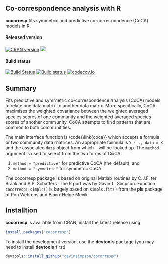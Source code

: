 ## Co-correspondence analysis with R

**cocorresp** fits symmetric and predictive co-correspondence (CoCA) models in R.

#### Released version
[![CRAN version](http://www.r-pkg.org/badges/version/cocorresp)](http://cran.rstudio.com/web/packages/cocorresp/index.html) [![](http://cranlogs.r-pkg.org/badges/grand-total/cocorresp)](http://cran.rstudio.com/web/packages/cocorresp/index.html)

#### Build status
[![Build Status](https://travis-ci.org/gavinsimpson/cocorresp.svg?branch=master)](https://travis-ci.org/gavinsimpson/cocorresp)  [![Build status](https://ci.appveyor.com/api/projects/status/u1e24ck7a61eonxr/branch/master?svg=true)](https://ci.appveyor.com/project/gavinsimpson/cocorresp/branch/master)  [![codecov.io](https://codecov.io/github/gavinsimpson/cocorresp/coverage.svg?branch=master)](https://codecov.io/github/gavinsimpson/cocorresp?branch=master)

## Summary

Fits predictive and symmetric co-correspondence analysis (CoCA) models to relate one data matrix to another data matrix. More specifically, CoCA maximises the weighted covariance between the weighted averaged species scores of one community and the weighted averaged species scores of another community. CoCA attempts to find patterns that are common to both communitities.

The main interface function is \code{\link{coca}} which accepts a 
formula or two community data matrices. An appropriate formula is `Y ~ ., data = X` and the associated `data` object from which `.` will be looked up. The `method` argument is used to select from the two forms of CoCA:

1. `method = "predictive"` for predictive CoCA (the default), and
1. `method = "symmetric"` for symmetric CoCA.

The cocorresp package is based on original Matlab routines by C.J.F. ter Braak and A.P. Schaffers. The R port was by Gavin L. Simpson. Function `cocorresp::simpls()` is largely based on `simpls.fit()` from the **pls** package of Ron Wehrens and Bjorn-Helge Mevik.

## Installtion

**cocorresp** is available from CRAN; install the latest release using

```r
install.packages("cocorresp")
```

To install the development version, use the **devtools** package (you may need to install **devtools** first)

```r
devtools::install_github("gavinsimpson/cocorresp")
```
